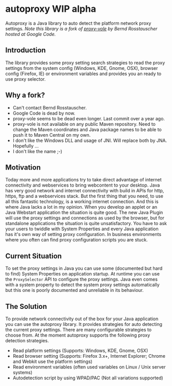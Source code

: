 autoproxy WIP alpha
=========

Autoproxy is a Java library to auto detect the platform network proxy settings. 
*Note this library is a fork of [proxy-vole](https://code.google.com/p/proxy-vole/) by Bernd Rosstauscher hosted at Google Code.*

Introduction
------------

The library provides some proxy setting search strategies to read the proxy settings from the system config 
(Windows, KDE, Gnome, OSX), browser config (Firefox, IE) or environment variables and provides you an ready to use proxy selector.

Why a fork?
-----------
* Can't contact Bernd Rosstauscher.
* Google Code is dead by now.
* proxy-vole seems to be dead even longer. Last commit over a year ago.
* proxy-vole is not available on any public Maven repository. Need to change the Maven coordinates and Java package names 
  to be able to push it to Maven Central on my own.
* I don't like the Windows DLL and usage of JNI. Will replace both by JNA. Hopefully ...
* I don't like the name ;-)

Motivation
----------

Today more and more applications try to take direct advantage of internet connectivity and webservices to bring webcontent
to your desktop. Java has very good network and internet connectivity with build in APIs for http, https, ftp and a webservices stack.
But the first thing that you need, to use all this fantastic technology, is a working internet connection. And this is where Java
lacks a lot in my opinion. When you develop an applet or an Java Webstart application the situation is quite good. The new Java 
Plugin will use the proxy settings and connections as used by the browser, but for standalone applications the situation is 
quite unsatisfactory. You have to ask your users to twiddle with System Properties and every Java application has 
it's own way of setting proxy configuration. In business environments where you often can find proxy configuration scripts you are stuck.

Current Situation
-----------------

To set the proxy settings in Java you can use some (documented but hard to find) System Properties on application startup. 
At runtime you can use the `ProxySelector` API to configure the proxy settings. Java even comes with a system property to 
detect the system proxy settings automatically but this one is poorly documented and unreliable in its behaviour.

The Solution
------------

To provide network connectivity out of the box for your Java application you can use the autoproxy library. It provides strategies 
for auto detecting the current proxy settings. There are many configurable strategies to choose from. At the moment autoproxy 
supports the following proxy detection strategies.

* Read platform settings (Supports: Windows, KDE, Gnome, OSX)
* Read browser setting (Supports: Firefox 3.x+, Internet Explorer; Chrome and Webkit use the platform settings)
* Read environment variables (often used variables on Linux / Unix server systems)
* Autodetection script by using WPAD/PAC (Not all variations supported)

